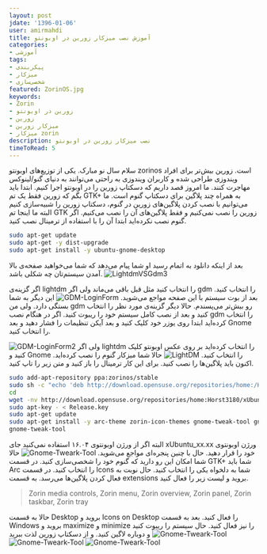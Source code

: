 ```yaml
---
layout: post  
jdate: '1396-01-06'
user: amirmahdi
title: آموزش نصب میزکار زورین در اوبونتو
categories:
- آموزشی
tags:
- پیکربندی
- میزکار
- شخصی‌سازی
featured: ZorinOS.jpg
keywords:
- Zorin
- زورین در اویونتو
- زورین
- میزکار زورین
- میزکار zorin
description: نصب میزکار زورین در اوبونتو
timeToRead: 5
---
```


سلام سال نو مبارک. یکی از توزیع‌های اوبونتو zorinos است. زورین بیش‌تر برای افراد ویندوزی طراحی شده و کاربران ویندوزی به راحتی می‌توانند به دنیای گنو/لینوکس مهاجرت کنند. ما امروز قصد داریم که دسکتاپ زورین را در اوبونتو اجرا کنیم.
ابتدا باید بگم که زورین فقط یک تم GTK+ به همراه چند پلاگین برای دسکتاپ گنوم است. ما می‌توانیم با نصب کردن پلاگین‌های زورین در گنوم، دسکتاپ زورین را شبیه‌سازی کنیم البته ما اینجا تم GTK زورین را نصب نمی‌کنیم و فقط پلاگین‌های آن را نصب می‌کنیم.
اگر گنوم نصب نکرده‌اید ابتدا آن را با استفاده از ترمینال نصب کنید.


```sh
sudo apt-get update
sudo apt-get -y dist-upgrade
sudo apt-get install -y ubuntu-gnome-desktop
```

بعد از اینکه دانلود به اتمام رسید او شما پیام می‌دهد که شما می‌خواهید صفحه‌ی بالا آمدن سیستم‌تان چه شکلی باشد.
![LightdmVSGdm3](/linuxiha/images/LightdmVSGdm3.jpg)

اگر گزینه‌ی lightdm را انتخاب کنید مثل قبل باقی می‌ماند ولی اگر gdm را انتخاب کنید. بعد از بوت سیستم با این صفحه مواجع می‌شوید.
![GDM-LoginForm](/linuxiha/images/GDM-LoginFrom.jpg)
این دیگر به شما بستگی دارد. ولی من gdm رو بیش‌تر می‌پسندم. حالا دیگر گزینه‌ی مورد نظر را انتخاب کنید و بعد از نصب کامل سیستم خود را ریبوت کنید. 
اگر در هنگام نصب gdm را انتخاب کرده‌اید ابتدا روی یوزر خود کلیک کنید و بعد آیکن تنظیمات را فشار دهید و بعد Gnome را انتخاب کنید.

![GDM-LoginForm2](/linuxiha/images/GDM-LoginForm2.jpg)
ولی اگر lightdm را انتخاب کرده‌اید بر روی عکس اوبونتو کلیک کنید و Gnome را انتخاب کنید.
![LightDM](/linuxiha/images/LightDM.jpg)
حالا شما میزکار گنوم را نصب کرده‌اید. اکنون باید پلاگین‌ها را نصب کنید. برای این کار ترمینال را باز کنید و متن زیر را تاپ کنید.

```sh
sudo add-apt-repository ppa:zorinos/stable
sudo sh -c "echo 'deb http://download.opensuse.org/repositories/home:/Horst3180/xUbuntu_16.04/ /' > /etc/apt/sources.list.d/arc-theme.list"
cd
wget -nv http://download.opensuse.org/repositories/home:Horst3180/xUbuntu_16.04/Release.key -O Release.key
sudo apt-key - < Release.key
sudo apt-get update
sudo apt-get install -y arc-theme zorin-icon-themes gnome-tweak-tool gnome-shell-extension-zorin-dash gnome-shell-extension-zorin-media-controls gnome-shell-extension-zorin-menu gnome-shell-extension-zorin-overview gnome-shell-extension-zorin-panel gnome-shell-extension-zorin-taskbar gnome-shell-extension-zorin-tray gnome-shell-extension-zorin-window-list-bottom-panel gnome-shell-extension-zorin-window-list-main-panel gnome-shell-extensions-zorin-desktop 
gnome-tweak-tool
```

البته اگر از ورژن اوبونتوی ۱۶.۰۴ استفاده نمی‌کنید جای xUbuntu_xx.xx ورژن اوبونتوی خود را قرار دهید.
حال با چنین پنجره‌ای مواجع می‌شوید.
![Gnome-Tweark-Tool](/linuxiha/images/Gnome-Tweark-Tool.jpg)
حالا شما امکان این رو دارید که گنوم خود را شخصی‌سازی کنید.
در قسمت GTK+ شما باید Arc را انتخاب کنید.
در قسمت Icons شما به دلخواه یکی را انتخاب کنید.
حال نوبت به فعال کردن پلاگین‌ها می‌رسد. به قسمت extensions بروید و لیست زیر را فعال کنید.
> Zorin media controls,
> Zorin menu,
> Zorin overview,
> Zorin panel,
> Zorin taskbar,
> Zorin tray

حالا به قسمت Desktop بروید و Icons on Desktop را فعال کنید.
بعد به قسمت Windows بروید و maximize و minimize را نیز فعال کنید.
حال سیستم را ریبوت کنید و دوباره لاگین کنید. و از دسکتاپ زورین لذت ببرید
![Gnome-Tweark-Tool](/linuxiha/images/ZorinSessionOnUbuntu.jpg)
![Gnome-Tweark-Tool](/linuxiha/images/ZorinSessionOnUbuntu2.jpg)
![Gnome-Tweark-Tool](/linuxiha/images/ZorinSessionOnUbuntu3.jpg)
